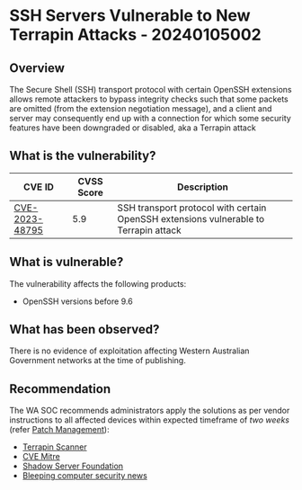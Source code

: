 # SSH Servers Vulnerable to New Terrapin Attacks - 20240105002

## Overview

The Secure Shell (SSH) transport protocol with certain OpenSSH extensions allows remote attackers to bypass integrity checks such that some packets are omitted (from the extension negotiation message), and a client and server may consequently end up with a connection for which some security features have been downgraded or disabled, aka a Terrapin attack

## What is the vulnerability?

| CVE ID                                                            | CVSS Score | Description                                                                          |
| ----------------------------------------------------------------- | ---------- | ------------------------------------------------------------------------------------ |
| [CVE-2023-48795](https://nvd.nist.gov/vuln/detail/CVE-2023-48795) | 5.9        | SSH transport protocol with certain OpenSSH extensions vulnerable to Terrapin attack |

## What is vulnerable?

The vulnerability affects the following products:

- OpenSSH versions before 9.6

## What has been observed?

There is no evidence of exploitation affecting Western Australian Government networks at the time of publishing.

## Recommendation

The WA SOC recommends administrators apply the solutions as per vendor instructions to all affected devices within expected timeframe of *two weeks* (refer [Patch Management](../guidelines/patch-management.md)):

- [Terrapin Scanner](https://github.com/RUB-NDS/Terrapin-Scanner)
- [CVE Mitre](https://cve.mitre.org/cgi-bin/cvename.cgi?name=CVE-2023-48795)
- [Shadow Server Foundation](https://www.shadowserver.org/what-we-do/network-reporting/accessible-ssh-report/)
- [Bleeping computer security news](https://www.bleepingcomputer.com/news/security/nearly-11-million-ssh-servers-vulnerable-to-new-terrapin-attacks/)

